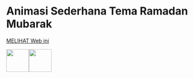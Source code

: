 # Animasi Sederhana Tema Ramadan Mubarak

[MELIHAT Web ini](https://imin-code.github.io/Marhaban-Ramadan-Mubarak/)

 
<a href="https://www.instagram.com/rubyskuyyy/"><img src="https://github.com/imin-code/icon-social-media/blob/main/logo-icons/instagram-circle.png" width="60"></a><a href="https://wa.me/6282189745733"><img src="https://github.com/imin-code/icon-social-media/blob/main/logo-icons/whatsapp-circle.png" width="60"></a>   

  
